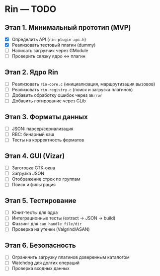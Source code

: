 # Rin — TODO

## Этап 1. Минимальный прототип (MVP)
- [x] Определить API (`rin-plugin-api.h`)
- [x] Реализовать тестовый плагин (dummy)
- [ ] Написать загрузчик через GModule
- [ ] Проверить связку ядро ↔ плагин

## Этап 2. Ядро Rin
- [ ] Реализовать `rin-core.c` (инициализация, маршрутизация вызовов)
- [ ] Реализовать `rin-registry.c` (поиск и загрузка плагинов)
- [ ] Добавить обработку ошибок через `GError`
- [ ] Добавить логирование через GLib

## Этап 3. Форматы данных
- [ ] JSON: парсер/сериализация
- [ ] RBC: бинарный кэш
- [ ] Тесты на корректность форматов

## Этап 4. GUI (Vizar)
- [ ] Заготовка GTK‑окна
- [ ] Загрузка JSON
- [ ] Отображение строк по группам
- [ ] Поиск и фильтрация

## Этап 5. Тестирование
- [ ] Юнит‑тесты для ядра
- [ ] Интеграционные тесты (extract → JSON → build)
- [ ] Фаззинг для `can_handle_file/dir`
- [ ] Проверка на утечки (Valgrind/ASAN)

## Этап 6. Безопасность
- [ ] Ограничить загрузку плагинов доверенным каталогом
- [ ] Watchdog для долгих операций
- [ ] Проверка входных данных
